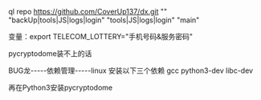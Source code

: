 ql repo https://github.com/CoverUp137/dx.git "" "backUp|tools|JS|logs|login"  "tools|JS|logs|login" "main"



变量：export TELECOM_LOTTERY="手机号码&服务密码"



pycryptodome装不上的话 

BUG龙-----依赖管理-----linux 安装以下三个依赖  gcc  python3-dev  libc-dev

再在Python3安装pycryptodome


